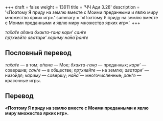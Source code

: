 +++
draft = false
weight = 13911
title = 'ЧЧ Ади 3.28'
description = '«Поэтому Я приду на землю вместе с Моими преданными и явлю миру множество ярких игр».'
summary = '«Поэтому Я приду на землю вместе с Моими преданными и явлю миру множество ярких игр».'
+++

_та̄ха̄те а̄пана бхакта-ган̣а кари’ сан̇ге  
пр̣тхивӣте аватари’ кариму на̄на̄ ран̇ге_

## Пословный перевод

_та̄ха̄те_ — в том; _а̄пана_ — Мое; _бхакта_\-_ган̣а_ — преданных; _кари’_ — совершив; _сан̇ге_ — в обществе; _пр̣тхивӣте_ — на землю; _аватари’_ — низойдя; _кариму_ — совершу; _на̄на̄_ — многочисленные; _ран̇ге_ — красочные игры.

## Перевод

**«Поэтому Я приду на землю вместе с Моими преданными и явлю миру множество ярких игр».**

